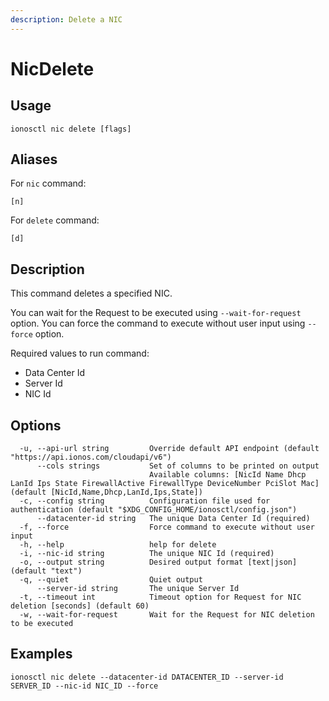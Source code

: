 ```yaml
---
description: Delete a NIC
---
```


# NicDelete

## Usage

```text
ionosctl nic delete [flags]
```

## Aliases

For `nic` command:

```text
[n]
```

For `delete` command:

```text
[d]
```

## Description

This command deletes a specified NIC.

You can wait for the Request to be executed using `--wait-for-request` option. You can force the command to execute without user input using `--force` option.

Required values to run command:

* Data Center Id
* Server Id
* NIC Id

## Options

```text
  -u, --api-url string         Override default API endpoint (default "https://api.ionos.com/cloudapi/v6")
      --cols strings           Set of columns to be printed on output 
                               Available columns: [NicId Name Dhcp LanId Ips State FirewallActive FirewallType DeviceNumber PciSlot Mac] (default [NicId,Name,Dhcp,LanId,Ips,State])
  -c, --config string          Configuration file used for authentication (default "$XDG_CONFIG_HOME/ionosctl/config.json")
      --datacenter-id string   The unique Data Center Id (required)
  -f, --force                  Force command to execute without user input
  -h, --help                   help for delete
  -i, --nic-id string          The unique NIC Id (required)
  -o, --output string          Desired output format [text|json] (default "text")
  -q, --quiet                  Quiet output
      --server-id string       The unique Server Id
  -t, --timeout int            Timeout option for Request for NIC deletion [seconds] (default 60)
  -w, --wait-for-request       Wait for the Request for NIC deletion to be executed
```

## Examples

```text
ionosctl nic delete --datacenter-id DATACENTER_ID --server-id SERVER_ID --nic-id NIC_ID --force
```

